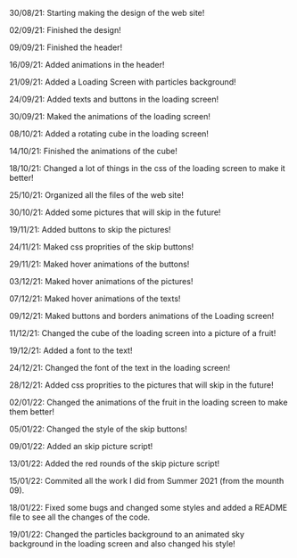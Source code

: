 30/08/21: Starting making the design of the web site!

02/09/21: Finished the design!

09/09/21: Finished the header!

16/09/21: Added animations in the header!

21/09/21: Added a Loading Screen with particles background!

24/09/21: Added texts and buttons in the loading screen!

30/09/21: Maked the animations of the loading screen!

08/10/21: Added a rotating cube in the loading screen!

14/10/21: Finished the animations of the cube!

18/10/21: Changed a lot of things in the css of the loading screen to make it better!

25/10/21: Organized all the files of the web site!

30/10/21: Added some pictures that will skip in the future!

19/11/21: Added buttons to skip the pictures!

24/11/21: Maked css proprities of the skip buttons!

29/11/21: Maked hover animations of the buttons!

03/12/21: Maked hover animations of the pictures!

07/12/21: Maked hover animations of the texts!

09/12/21: Maked buttons and borders animations of the Loading screen!

11/12/21: Changed the cube of the loading screen into a picture of a fruit!

19/12/21: Added a font to the text!

24/12/21: Changed the font of the text in the loading screen! 

28/12/21: Added css proprities to the pictures that will skip in the future!

02/01/22: Changed the animations of the fruit in the loading screen to make them better!

05/01/22: Changed the style of the skip buttons!

09/01/22: Added an skip picture script!

13/01/22: Added the red rounds of the skip picture script!

15/01/22: Commited all the work I did from Summer 2021 (from the mounth 09).

18/01/22: Fixed some bugs and changed some styles and added a README file to see all the changes of the code.

19/01/22: Changed the particles background to an animated sky background in the loading screen and also changed his style!
